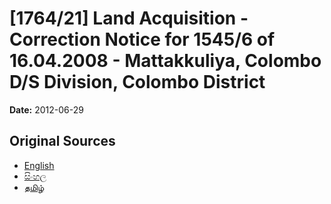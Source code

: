 # [1764/21] Land Acquisition - Correction Notice for 1545/6 of 16.04.2008 - Mattakkuliya, Colombo D/S Division, Colombo District

**Date:** 2012-06-29

## Original Sources

- [English](https://documents.gov.lk/view/extra-gazettes/2012/6/1764-21_E.pdf)
- [සිංහල](https://documents.gov.lk/view/extra-gazettes/2012/6/1764-21_S.pdf)
- [தமிழ்](https://documents.gov.lk/view/extra-gazettes/2012/6/1764-21_T.pdf)
